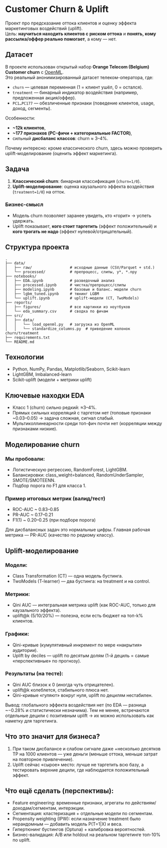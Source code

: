 # Customer Churn & Uplift

Проект про предсказание оттока клиентов и оценку эффекта маркетинговых воздействий (uplift).  
Цель: **научиться находить клиентов с риском оттока** и **понять, кому рассылка/оффер реально помогает**, а кому — нет.

## Датасет

В проекте использован открытый набор **Orange Telecom (Belgium) Customer churn** с [OpenML](https://www.openml.org/d/42178).  
Это реальный анонимизированный датасет телеком-оператора, где:

- `churn` — целевая переменная (1 = клиент ушёл, 0 = остался).  
- `treatment` — бинарный индикатор воздействия (например, предложенная акция/оффер).  
- `PC1…PC177` — обезличенные признаки (поведение клиентов, usage, доход, сегменты).  

Особенности:
- **~12k клиентов**,  
- **~177 признаков (PC-фичи + категориальные FACTOR)**,  
- сильный **дисбаланс классов**: churn ≈ 3–4%.  

Почему интересно: кроме классического churn, здесь можно проверить uplift-моделирование (оценить эффект маркетинга).

## Задача

1) **Классический churn**: бинарная классификация (`churn=1/0`).  
2) **Uplift-моделирование**: оценка каузального эффекта воздействия (`treatment=1/0`) на отток.

### Бизнес-смысл
- Модель churn позволяет заранее увидеть, кто «горит» → успеть удержать.
- Uplift показывает, **кого стоит таргетить** (эффект положительный) и **кого трогать не надо** (эффект нулевой/отрицательный).

## Структура проекта
```text
.
├── data/
│   ├── raw/                 # исходные данные (CSV/Parquet + std.)
│   └── processed/           # препроцесс, слипы, y*, *.npy
├── notebooks/
│   ├── EDA.ipynb            # разведочный анализ
│   ├── processed.ipynb      # чистка/препроцесс/слипы
│   ├── modeling.ipynb       # базовые и баланс. модели churn
│   ├── lgbm_tuned.ipynb     # тюнинг LGBM 
│   └── uplift.ipynb         # uplift-модели (CT, TwoModels) 
├── reports/
│   ├── figures/             # все картинки из ноутбуков
│   └── eda_summary.csv      # сводка по фичам
├── src/
│   ├── data/
│   │   └── load_openml.py   # загрузка из OpenML
│   │   └── standardize_columns.py  # приведение колонок churn/treatment
├── requirements.txt
└── README.md
```

## Технологии

- Python, NumPy, Pandas, Matplotlib/Seaborn, Scikit-learn  
- LightGBM, Imbalanced-learn  
- Scikit-uplift (модели + метрики uplift)

## Ключевые находки EDA

- Класс 1 (churn) сильно редкий: ≈3–4%.
- Прямых сильных корреляций с таргетом нет (топовые признаки ~0.03–0.05) → задача сложная, сигнал слабый.
- Мультиколлинеарности среди топ-фич почти нет (корреляции между признаками низкие).

## Моделирование churn

### Мы пробовали:

- Логистическую регрессию, RandomForest, LightGBM.
- Балансировки: class_weight=balanced, RandomUnderSampler, SMOTE/SMOTEENN.
- Подбор порога по F1 для класса 1.

### Пример итоговых метрик (валид/тест)

- ROC-AUC ~ 0.83–0.85
- PR-AUC ~ 0.17–0.21
- F1(1) ~ 0.20–0.25 (при подборе порога)

Для дисбалансных задач это нормальные цифры. Главная рабочая метрика — PR-AUC (качество по редкому классу).

## Uplift-моделирование

### Модели:

- Class Transformation (CT) — одна модель бустинга.
- TwoModels (T-learner) — два бустинга: на treatment и на control.

### Метрики:

- Qini AUC — интегральная метрика uplift (как ROC-AUC, только для каузального эффекта).
- uplift@k (5/10/20%) — полезна, если есть бюджет на топ-k% клиентов.

### Графики:

- Qini-кривые (кумулятивный инкремент по мере «накрытия» аудитории).
- Uplift by deciles — uplift по десятым долям (1-й дециль = самые «перспективные» по прогнозу).

### Результаты (на тесте):

- Qini AUC близок к 0 (иногда чуть отрицателен).
- uplift@k колеблется, стабильного плюса нет.
- Qini-кривые «гуляют» вокруг нуля, uplift по децилям нестабилен.

Вывод: глобального эффекта воздействия нет (по EDA — разница ~−0.28% и статистически незначима).
Тем не менее, встречаются отдельные децили с позитивным uplift → их можно использовать как наметку для таргетинга.

## Что это значит для бизнеса?

1. При таком дисбалансе и слабом сигнале даже +несколько десятков TP на 1000 клиентов — уже деньги (меньше оттока, меньше затрат на повторное привлечение).
2. Uplift сейчас «сырое» место: лучше не таргетить всю базу, а тестировать верхние децили, где наблюдается положительный эффект.

## Что ещё сделать (перспективы):

- Feature engineering: временные признаки, агрегаты по действиям/доходам/сегментам, интерэкции.
- Сегментация: кластеризация + отдельные модели по сегментам.
- Propensity weighting (IPW): если назначение treatment было нерандомным — добавить модель P(T=1|X) и веса.
- Гипертюнинг бустингов (Optuna) + калибровка вероятностей.
- Бизнес-валидация: A/B или holdout на реальном таргетинге топ-10% по uplift.
